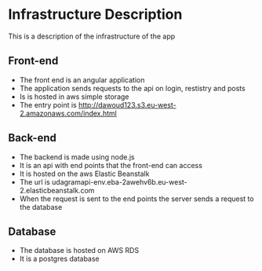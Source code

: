 # Infrastructure Description

This is a description of the infrastructure of the app

## Front-end

- The front end is an angular application
- The application sends requests to the api on login, restistry and posts
- Is is hosted in aws simple storage
- The entry point is http://dawoud123.s3.eu-west-2.amazonaws.com/index.html

## Back-end

- The backend is made using node.js
- It is an api with end points that the front-end can access
- It is hosted on the aws Elastic Beanstalk
- The url is udagramapi-env.eba-2awehv6b.eu-west-2.elasticbeanstalk.com
- When the request is sent to the end points the server sends a request to the database

## Database

- The database is hosted on AWS RDS
- It is a postgres database